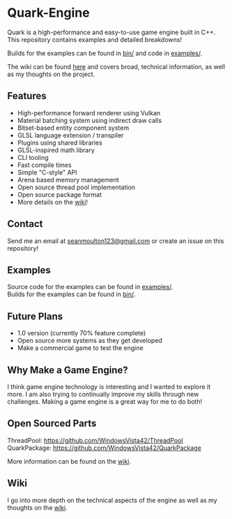 # Quark-Engine
Quark is a high-performance and easy-to-use game engine built in C++. This repository contains examples and detailed breakdowns!

Builds for the examples can be found in [bin/](bin/) and code in [examples/](examples/).  

The wiki can be found [here](https://github.com/WindowsVista42/Quark-Engine/wiki) and covers broad, technical information, as well as my thoughts on the project.

## Features
- High-performance forward renderer using Vulkan
- Material batching system using indirect draw calls
- Bitset-based entity component system
- GLSL language extension / transpiler
- Plugins using shared libraries
- GLSL-inspired math library
- CLI tooling
- Fast compile times
- Simple "C-style" API
- Arena based memory management
- Open source thread pool implementation
- Open source package format
- More details on the [wiki](https://github.com/WindowsVista42/Quark-Engine/wiki)!

## Contact
Send me an email at seanmoulton123@gmail.com or create an issue on this repository!

## Examples

Source code for the examples can be found in [examples/](examples/).  
Builds for the examples can be found in [bin/](bin/).  

## Future Plans
- 1.0 version (currently 70% feature complete)
- Open source more systems as they get developed
- Make a commercial game to test the engine

##  Why Make a Game Engine?
I think game engine technology is interesting and I wanted to explore it more. I am also trying to continually improve my skills through new challenges. Making a game engine is a great way for me to do both!

## Open Sourced Parts
ThreadPool: https://github.com/WindowsVista42/ThreadPool  
QuarkPackage: https://github.com/WindowsVista42/QuarkPackage

More information can be found on the [wiki](https://github.com/WindowsVista42/Quark-Engine/wiki/Resources).

## Wiki
I go into more depth on the technical aspects of the engine as well as my thoughts on the [wiki](https://github.com/WindowsVista42/Quark-Engine/wiki).
